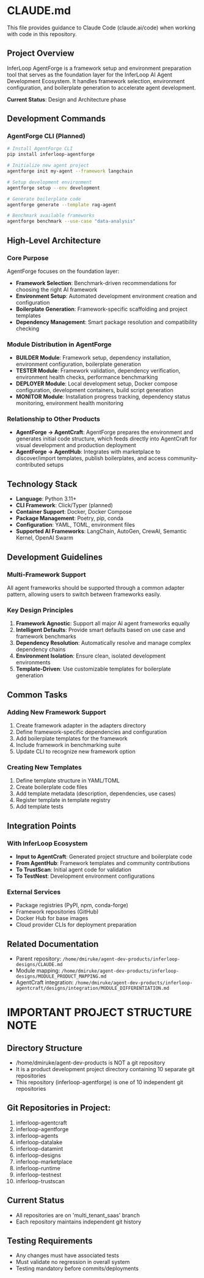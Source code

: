 # CLAUDE.md

This file provides guidance to Claude Code (claude.ai/code) when working with code in this repository.

## Project Overview

InferLoop AgentForge is a framework setup and environment preparation tool that serves as the foundation layer for the InferLoop AI Agent Development Ecosystem. It handles framework selection, environment configuration, and boilerplate generation to accelerate agent development.

**Current Status**: Design and Architecture phase

## Development Commands

### AgentForge CLI (Planned)
```bash
# Install AgentForge CLI
pip install inferloop-agentforge

# Initialize new agent project
agentforge init my-agent --framework langchain

# Setup development environment
agentforge setup --env development

# Generate boilerplate code
agentforge generate --template rag-agent

# Benchmark available frameworks
agentforge benchmark --use-case "data-analysis"
```

## High-Level Architecture

### Core Purpose
AgentForge focuses on the foundation layer:
- **Framework Selection**: Benchmark-driven recommendations for choosing the right AI framework
- **Environment Setup**: Automated development environment creation and configuration
- **Boilerplate Generation**: Framework-specific scaffolding and project templates
- **Dependency Management**: Smart package resolution and compatibility checking

### Module Distribution in AgentForge
- **BUILDER Module**: Framework setup, dependency installation, environment configuration, boilerplate generation
- **TESTER Module**: Framework validation, dependency verification, environment health checks, performance benchmarking
- **DEPLOYER Module**: Local development setup, Docker compose configuration, development containers, build script generation
- **MONITOR Module**: Installation progress tracking, dependency status monitoring, environment health monitoring

### Relationship to Other Products
- **AgentForge → AgentCraft**: AgentForge prepares the environment and generates initial code structure, which feeds directly into AgentCraft for visual development and production deployment
- **AgentForge → AgentHub**: Integrates with marketplace to discover/import templates, publish boilerplates, and access community-contributed setups

## Technology Stack

- **Language**: Python 3.11+
- **CLI Framework**: Click/Typer (planned)
- **Container Support**: Docker, Docker Compose
- **Package Management**: Poetry, pip, conda
- **Configuration**: YAML, TOML, environment files
- **Supported AI Frameworks**: LangChain, AutoGen, CrewAI, Semantic Kernel, OpenAI Swarm

## Development Guidelines

### Multi-Framework Support
All agent frameworks should be supported through a common adapter pattern, allowing users to switch between frameworks easily.

### Key Design Principles
1. **Framework Agnostic**: Support all major AI agent frameworks equally
2. **Intelligent Defaults**: Provide smart defaults based on use case and framework benchmarks
3. **Dependency Resolution**: Automatically resolve and manage complex dependency chains
4. **Environment Isolation**: Ensure clean, isolated development environments
5. **Template-Driven**: Use customizable templates for boilerplate generation

## Common Tasks

### Adding New Framework Support
1. Create framework adapter in the adapters directory
2. Define framework-specific dependencies and configuration
3. Add boilerplate templates for the framework
4. Include framework in benchmarking suite
5. Update CLI to recognize new framework option

### Creating New Templates
1. Define template structure in YAML/TOML
2. Create boilerplate code files
3. Add template metadata (description, dependencies, use cases)
4. Register template in template registry
5. Add template tests

## Integration Points

### With InferLoop Ecosystem
- **Input to AgentCraft**: Generated project structure and boilerplate code
- **From AgentHub**: Framework templates and community contributions
- **To TrustScan**: Initial agent code for validation
- **To TestNest**: Development environment configurations

### External Services
- Package registries (PyPI, npm, conda-forge)
- Framework repositories (GitHub)
- Docker Hub for base images
- Cloud provider CLIs for deployment preparation

## Related Documentation

- Parent repository: `/home/dmiruke/agent-dev-products/inferloop-designs/CLAUDE.md`
- Module mapping: `/home/dmiruke/agent-dev-products/inferloop-designs/MODULE_PRODUCT_MAPPING.md`
- AgentCraft integration: `/home/dmiruke/agent-dev-products/inferloop-agentcraft/designs/integration/MODULE_DIFFERENTIATION.md`
# IMPORTANT PROJECT STRUCTURE NOTE

## Directory Structure
- /home/dmiruke/agent-dev-products is NOT a git repository
- It is a product development project directory containing 10 separate git repositories
- This repository (inferloop-agentforge) is one of 10 independent git repositories

## Git Repositories in Project:
1. inferloop-agentcraft
2. inferloop-agentforge
3. inferloop-agents
4. inferloop-datalake
5. inferloop-datamint
6. inferloop-designs
7. inferloop-marketplace
8. inferloop-runtime
9. inferloop-testnest
10. inferloop-trustscan

## Current Status
- All repositories are on 'multi_tenant_saas' branch
- Each repository maintains independent git history

## Testing Requirements
- Any changes must have associated tests
- Must validate no regression in overall system
- Testing mandatory before commits/deployments

